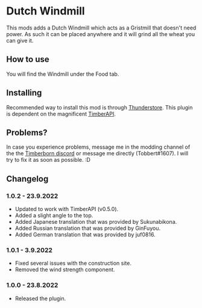 # Dutch Windmill

This mods adds a Dutch Windmill which acts as a Gristmill that doesn't need power. As such it can be placed anywhere and it will grind all the wheat you can give it.

## How to use

You will find the Windmill under the Food tab. 

## Installing

Recommended way to install this mod is through [Thunderstore](https://timberborn.thunderstore.io/). This plugin is dependent on the magnificent [TimberAPI](https://github.com/Timberborn-Modding-Central/TimberAPI).

## Problems?

In case you experience problems, message me in the modding channel of the the [Timberborn discord](https://discord.gg/mfbBF4cWpX) or message me directly (Tobbert#1607). I will try to fix it as soon as possible. :D

## Changelog

### 1.0.2 - 23.9.2022

- Updated to work with TimberAPI (v0.5.0).
- Added a slight angle to the top.
- Added Japanese translation that was provided by Sukunabikona.
- Added Russian translation that was provided by GinFuyou.
- Added German translation that was provided by juf0816.

### 1.0.1 - 3.9.2022

- Fixed several issues with the construction site.
- Removed the wind strength component. 

### 1.0.0 - 23.8.2022

- Released the plugin.

